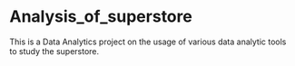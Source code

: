 # Analysis_of_superstore
This is a Data Analytics project on the usage of various data analytic tools to study the superstore.

